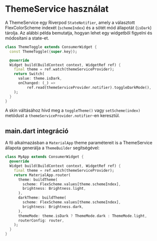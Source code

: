 # ThemeService használat

A ThemeService egy Riverpod `StateNotifier`, amely a választott FlexColorScheme
indexét (`schemeIndex`) és a sötét mód állapotát (`isDark`) tárolja.
Az alábbi példa bemutatja, hogyan lehet egy widgetből figyelni és módosítani a
state-et.

```dart
class ThemeToggle extends ConsumerWidget {
  const ThemeToggle({super.key});

  @override
  Widget build(BuildContext context, WidgetRef ref) {
    final theme = ref.watch(themeServiceProvider);
    return Switch(
      value: theme.isDark,
      onChanged: (_) =>
          ref.read(themeServiceProvider.notifier).toggleDarkMode(),
    );
  }
}
```

A skin váltásához hívd meg a `toggleTheme()` vagy `setScheme(index)` metódust a
`themeServiceProvider.notifier`-en keresztül.

## main.dart integráció

A fő alkalmazásban a `MaterialApp` theme paramétereit is a ThemeService állapota generálja
a `ThemeBuilder` segítségével:

```dart
class MyApp extends ConsumerWidget {
  @override
  Widget build(BuildContext context, WidgetRef ref) {
    final theme = ref.watch(themeServiceProvider);
    return MaterialApp.router(
      theme: buildTheme(
        scheme: FlexScheme.values[theme.schemeIndex],
        brightness: Brightness.light,
      ),
      darkTheme: buildTheme(
        scheme: FlexScheme.values[theme.schemeIndex],
        brightness: Brightness.dark,
      ),
      themeMode: theme.isDark ? ThemeMode.dark : ThemeMode.light,
      routerConfig: router,
    );
  }
}
```
